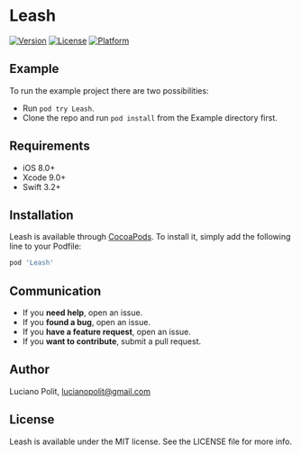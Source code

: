 # Leash

[![Version](https://img.shields.io/cocoapods/v/Leash.svg?style=flat)](http://cocoapods.org/pods/Leash)
[![License](https://img.shields.io/cocoapods/l/Leash.svg?style=flat)](http://cocoapods.org/pods/Leash)
[![Platform](https://img.shields.io/cocoapods/p/Leash.svg?style=flat)](http://cocoapods.org/pods/Leash)

## Example

To run the example project there are two possibilities:

- Run `pod try Leash`.
- Clone the repo and run `pod install` from the Example directory first.

## Requirements

- iOS 8.0+
- Xcode 9.0+
- Swift 3.2+

## Installation

Leash is available through [CocoaPods](http://cocoapods.org). To install it, simply add the following line to your Podfile:

```ruby
pod 'Leash'
```

## Communication

- If you **need help**, open an issue.
- If you **found a bug**, open an issue.
- If you **have a feature request**, open an issue.
- If you **want to contribute**, submit a pull request.

## Author

Luciano Polit, lucianopolit@gmail.com

## License

Leash is available under the MIT license. See the LICENSE file for more info.
